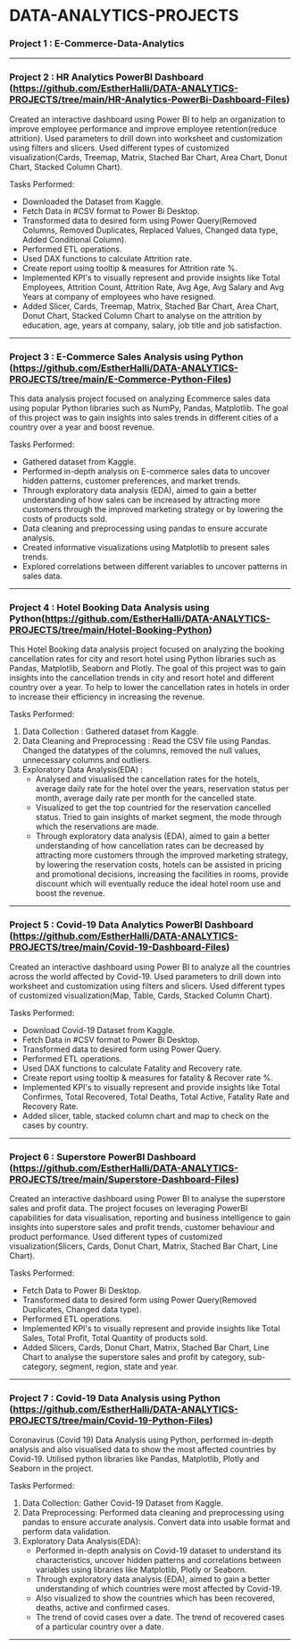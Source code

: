 # DATA-ANALYTICS-PROJECTS

### Project 1 : E-Commerce-Data-Analytics

-------------------------------------------------------------------------------------------------------------------------------------------------------------------------------------------------------------

### Project 2 : HR Analytics PowerBI Dashboard (https://github.com/EstherHalli/DATA-ANALYTICS-PROJECTS/tree/main/HR-Analytics-PowerBi-Dashboard-Files)
Created an interactive dashboard using Power BI to help an organization to improve employee performance and improve employee retention(reduce attrition). Used parameters to drill down into worksheet and customization using filters and slicers. Used different types of customized visualization(Cards, Treemap, Matrix, Stached Bar Chart, Area Chart, Donut Chart, Stacked Column Chart). 

Tasks Performed:
- Downloaded the Dataset from Kaggle.
- Fetch Data in #CSV format to Power Bi Desktop.
- Transformed data to desired form using Power Query(Removed Columns, Removed Duplicates, Replaced Values, Changed data type, Added Conditional Column).
- Performed ETL operations.
- Used DAX functions to calculate Attrition rate.
- Create report using tooltip & measures for Attrition rate %.
- Implemented KPI's to visually represent and provide insights like Total Employees, Attrition Count, Attrition Rate, Avg Age, Avg Salary and Avg Years at company of employees who have resigned.
- Added Slicer, Cards, Treemap, Matrix, Stached Bar Chart, Area Chart, Donut Chart, Stacked Column Chart to analyse on the attrition by education, age, years at company, salary, job title and job 
  satisfaction.

-------------------------------------------------------------------------------------------------------------------------------------------------------------------------------------------------------------

### Project 3 : E-Commerce Sales Analysis using Python (https://github.com/EstherHalli/DATA-ANALYTICS-PROJECTS/tree/main/E-Commerce-Python-Files)
This data analysis project focused on analyzing Ecommerce sales data using popular Python libraries such as NumPy, Pandas, Matplotlib. The goal of this project was to gain insights into sales trends in different cities of a country over a year and boost revenue.

Tasks Performed:
- Gathered dataset from Kaggle.
- Performed in-depth analysis on E-commerce sales data to uncover hidden patterns, customer preferences, and market trends.
- Through exploratory data analysis (EDA), aimed to gain a better understanding of how sales can be increased by attracting more customers through the improved marketing strategy or by lowering the costs 
  of products sold.
- Data cleaning and preprocessing using pandas to ensure accurate analysis.
- Created informative visualizations using Matplotlib to present sales trends.
- Explored correlations between different variables to uncover patterns in sales data.

-------------------------------------------------------------------------------------------------------------------------------------------------------------------------------------------------------------

### Project 4 : Hotel Booking Data Analysis using Python(https://github.com/EstherHalli/DATA-ANALYTICS-PROJECTS/tree/main/Hotel-Booking-Python)
This Hotel Booking data analysis project focused on analyzing the booking cancellation rates for city and resort hotel using Python libraries such as Pandas, Matplotlib, Seaborn and Plotly. The goal of this project was to gain insights into the cancellation trends in city and resort hotel and different country over a year. To help to lower the cancellation rates in hotels in order to increase their efficiency in increasing the revenue.

Tasks Performed:
1. Data Collection : Gathered dataset from Kaggle.
2. Data Cleaning and Preprocessing : Read the CSV file using Pandas. Changed the datatypes of the columns, removed the null values, unnecessary columns and outliers.
3. Exploratory Data Analysis(EDA) :
   - Analysed and visualised the cancellation rates for the hotels, average daily rate for the hotel over the years, reservation status per month, average daily rate per month for the cancelled state. 
   - Visualized to get the top countried for the reservation cancelled status. Tried to gain insights of market segment, the mode through which the reservations are made.
   - Through exploratory data analysis (EDA), aimed to gain a better understanding of how cancellation rates can be decreased by attracting more customers through the improved marketing strategy, by 
     lowering the reservation costs, hotels can be assisted in pricing and promotional decisions, increasing the facilities in rooms, provide discount which will eventually reduce the ideal hotel room use 
     and boost the revenue.

-------------------------------------------------------------------------------------------------------------------------------------------------------------------------------------------------------------

### Project 5 : Covid-19 Data Analytics PowerBI Dashboard (https://github.com/EstherHalli/DATA-ANALYTICS-PROJECTS/tree/main/Covid-19-Dashboard-Files)
Created an interactive dashboard using Power BI to analyze all the countries across the world affected by Covid-19. Used parameters to drill down into worksheet and customization using filters and slicers.
Used different types of customized visualization(Map, Table, Cards, Stacked Column Chart).

Tasks Performed:
- Download Covid-19 Dataset from Kaggle.
- Fetch Data in #CSV format to Power Bi Desktop.
- Transformed data to desired form using Power Query.
- Performed ETL operations.
- Used DAX functions to calculate Fatality and Recovery rate.
- Create report using tooltip & measures for fatality & Recover rate %.
- Implemented KPI's to visually represent and provide insights like Total Confirmes, Total Recovered, Total Deaths, Total Active, Fatality Rate and Recovery Rate.
- Added slicer, table, stacked column chart and map to check on the cases by country. 

-------------------------------------------------------------------------------------------------------------------------------------------------------------------------------------------------------------

### Project 6 : Superstore PowerBI Dashboard (https://github.com/EstherHalli/DATA-ANALYTICS-PROJECTS/tree/main/Superstore-Dashboard-Files)
Created an interactive dashboard using Power BI to analyse the superstore sales and profit data. The project focuses on leveraging PowerBI capabilities for data visualisation, reporting and business intelligence to gain insights into superstore sales and profit trends, customer behaviour and product performance. Used different types of customized visualization(Slicers, Cards, Donut Chart, Matrix, Stached Bar Chart, Line Chart).

Tasks Performed:
- Fetch Data to Power Bi Desktop.
- Transformed data to desired form using Power Query(Removed Duplicates, Changed data type).
- Performed ETL operations.
- Implemented KPI's to visually represent and provide insights like Total Sales, Total Profit, Total Quantity of products sold.
- Added Slicers, Cards, Donut Chart, Matrix, Stached Bar Chart, Line Chart to analyse the superstore sales and profit by category, sub-category, segment, region, state and year.

-------------------------------------------------------------------------------------------------------------------------------------------------------------------------------------------------------------
### Project 7 : Covid-19 Data Analysis using Python (https://github.com/EstherHalli/DATA-ANALYTICS-PROJECTS/tree/main/Covid-19-Python-Files)
Coronavirus (Covid 19) Data Analysis using Python, performed in-depth analysis and also visualised data to show the most affected countries by Covid-19. Utilised python libraries like Pandas, Matplotlib, Plotly and Seaborn in the project.  

Tasks Performed:
1. Data Collection: Gather Covid-19 Dataset from Kaggle.
2. Data Preprocessing: Performed data cleaning and preprocessing using pandas to ensure accurate analysis. Convert data into usable format and perform data validation.
3. Exploratory Data Analysis(EDA):
   - Performed in-depth analysis on Covid-19 dataset to understand its characteristics, uncover hidden patterns and correlations between variables using libraries like 
   Matplotlib, Plotly or Seaborn.
   - Through exploratory data analysis (EDA), aimed to gain a better understanding of which countries were most affected by Covid-19.
   - Also visualized to show the countries which has been recovered, deaths, active and confirmed cases.
   - The trend of covid cases over a date. The trend of recovered cases of a particular country over a date.

-------------------------------------------------------------------------------------------------------------------------------------------------------------------------------------------------------------

